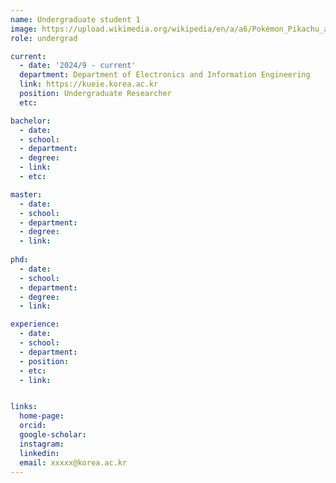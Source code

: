 ```yaml
---
name: Undergraduate student 1
image: https://upload.wikimedia.org/wikipedia/en/a/a6/Pokémon_Pikachu_art.png
role: undergrad

current:
  - date: '2024/9 - current'
  department: Department of Electronics and Information Engineering
  link: https://kueie.korea.ac.kr
  position: Undergraduate Researcher
  etc: 

bachelor:
  - date: 
  - school: 
  - department: 
  - degree: 
  - link: 
  - etc: 

master:
  - date: 
  - school: 
  - department: 
  - degree: 
  - link: 
  
phd:
  - date: 
  - school: 
  - department: 
  - degree: 
  - link: 

experience:
  - date: 
  - school:  
  - department: 
  - position: 
  - etc: 
  - link: 


links:
  home-page: 
  orcid: 
  google-scholar: 
  instagram: 
  linkedin: 
  email: xxxxx@korea.ac.kr
---
```



